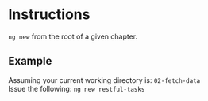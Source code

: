 # Instructions

`ng new` from the root of a given chapter.

## Example

Assuming your current working directory is: `02-fetch-data`  
Issue the following: `ng new restful-tasks`
